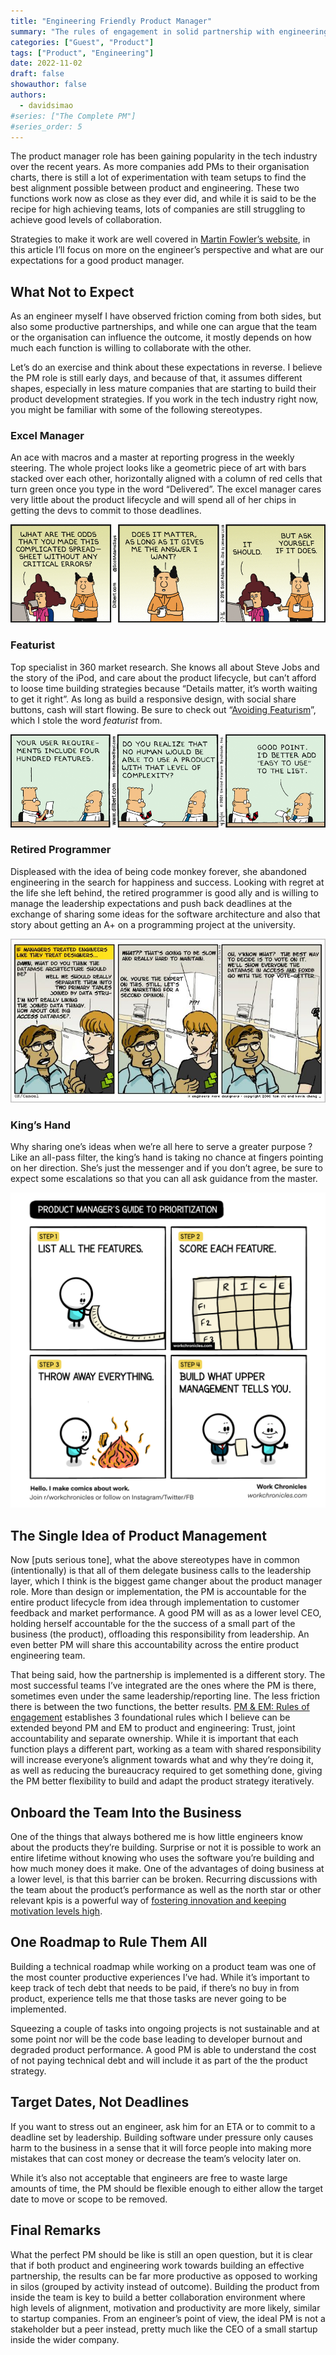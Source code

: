 ```yaml
---
title: "Engineering Friendly Product Manager"
summary: "The rules of engagement in solid partnership with engineering. The do's and don'ts as seen from a software developer's perspective."
categories: ["Guest", "Product"]
tags: ["Product", "Engineering"]
date: 2022-11-02
draft: false
showauthor: false
authors:
  - davidsimao
#series: ["The Complete PM"]
#series_order: 5
---
```


The product manager role has been gaining popularity in the tech industry over the recent years. As more companies add PMs to their organisation charts, there is still a lot of experimentation with team setups to find the best alignment possible between product and engineering. These two functions work now as close as they ever did, and while it is said to be the recipe for high achieving teams, lots of companies are still struggling to achieve good levels of collaboration.

Strategies to make it work are well covered in [Martin Fowler’s website](https://martinfowler.com/articles/bottlenecks-of-scaleups/03-product-v-engineering.html), in this article I’ll focus on more on the engineer’s perspective and what are our expectations for a good product manager.

## What Not to Expect

As an engineer myself I have observed friction coming from both sides, but also some productive partnerships, and while one can argue that the team or the organisation can influence the outcome, it mostly depends on how much each function is willing to collaborate with the other.

Let’s do an exercise and think about these expectations in reverse. I believe the PM role is still early days, and because of that, it assumes different shapes, especially in less mature companies that are starting to build their product development strategies. If you work in the tech industry right now, you might be familiar with some of the following stereotypes.

### Excel Manager

An ace with macros and a master at reporting progress in the weekly steering. The whole project looks like a geometric piece of art with bars stacked over each other, horizontally aligned with a column of red cells that turn green once you type in the word “Delivered”. The excel manager cares very little about the product lifecycle and will spend all of her chips in getting the devs to commit to those deadlines.

[![Excel Manager](./img/dilbert-excel.gif)](https://dilbert.com/strip/2016-01-07)

### Featurist

Top specialist in 360 market research. She knows all about Steve Jobs and the story of the iPod, and care about the product lifecycle, but can’t afford to loose time building strategies because “Details matter, it’s worth waiting to get it right”. As long as build a responsive design, with social share buttons, cash will start flowing. Be sure to check out “[Avoiding Featurism](https://tdarb.org/blog/avoid-featurism.html?utm_source=pocket_mylist)”, which I stole the word _featurist_ from.

[![Featurist](./img/dilbert-featurist.gif)](https://dilbert.com/strip/2001-04-14)

### Retired Programmer

Displeased with the idea of being code monkey forever, she abandoned engineering in the search for happiness and success. Looking with regret at the life she left behind, the retired programmer is good ally and is willing to manage the leadership expectations and push back deadlines at the exchange of sharing some ideas for the software architecture and also that story about getting an A+ on a programming project at the university.

![Retired Programmer](./img/retired-programmer.jpg)

### King’s Hand

Why sharing one’s ideas when we’re all here to serve a greater purpose ? Like an all-pass filter, the king’s hand is taking no chance at fingers pointing on her direction. She’s just the messenger and if you don’t agree, be sure to expect some escalations so that you can all ask guidance from the master.

[![King's Hand](./img/kings-hand.png)](https://workchronicles.com/product-managers-guide-to-prioritization/)

## The Single Idea of Product Management

Now [puts serious tone], what the above stereotypes have in common (intentionally) is that all of them delegate business calls to the leadership layer, which I think is the biggest game changer about the product manager role. More than design or implementation, the PM is accountable for the entire product lifecycle from idea through implementation to customer feedback and market performance. A good PM will as as a lower level CEO, holding herself accountable for the the success of a small part of the business (the product), offloading this responsibility from leadership. An even better PM will share this accountability across the entire product engineering team.

That being said, how the partnership is implemented is a different story. The most successful teams I’ve integrated are the ones where the PM is there, sometimes even under the same leadership/reporting line. The less friction there is between the two functions, the better results. [PM & EM: Rules of engagement](https://segment.com/blog/product-manager-engineering-manager-rules-of-engagement/) establishes 3 foundational rules which I believe can be extended beyond PM and EM to product and engineering: Trust, joint accountability and separate ownership. While it is important that each function plays a different part, working as a team with shared responsibility will increase everyone’s alignment towards what and why they’re doing it, as well as reducing the bureaucracy required to get something done, giving the PM better flexibility to build and adapt the product strategy iteratively.

## Onboard the Team Into the Business

One of the things that always bothered me is how little engineers know about the products they’re building. Surprise or not it is possible to work an entire lifetime without knowing who uses the software you’re building and how much money does it make. One of the advantages of doing business at a lower level, is that this barrier can be broken. Recurring discussions with the team about the product’s performance as well as the north star or other relevant kpis is a powerful way of [fostering innovation and keeping motivation levels high](https://www.platohq.com/blog/slack-product-engineering-collaboration).

## One Roadmap to Rule Them All

Building a technical roadmap while working on a product team was one of the most counter productive experiences I’ve had. While it’s important to keep track of tech debt that needs to be paid, if there’s no buy in from product, experience tells me that those tasks are never going to be implemented.

Squeezing a couple of tasks into ongoing projects is not sustainable and at some point nor will be the code base leading to developer burnout and degraded product performance. A good PM is able to understand the cost of not paying technical debt and will include it as part of the the product strategy.

## Target Dates, Not Deadlines

If you want to stress out an engineer, ask him for an ETA or to commit to a deadline set by leadership. Building software under pressure only causes harm to the business in a sense that it will force people into making more mistakes that can cost money or decrease the team’s velocity later on.

While it’s also not acceptable that engineers are free to waste large amounts of time, the PM should be flexible enough to either allow the target date to move or scope to be removed.

## Final Remarks

What the perfect PM should be like is still an open question, but it is clear that if both product and engineering work towards building an effective partnership, the results can be far more productive as opposed to working in silos (grouped by activity instead of outcome). Building the product from inside the team is key to build a better collaboration environment where high levels of alignment, motivation and productivity are more likely, similar to startup companies. From an engineer’s point of view, the ideal PM is not a stakeholder but a peer instead, pretty much like the CEO of a small startup inside the wider company.
